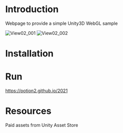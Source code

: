 # Introduction
Webpage to provide a simple Unity3D WebGL sample

![View02_001](https://user-images.githubusercontent.com/58328950/230435264-f0e512a4-d0d0-462b-bc5c-2d778d3da62e.jpg)
![View02_002](https://user-images.githubusercontent.com/58328950/230435271-85166121-933e-45a3-b11e-7a0e2faceabf.jpg)

# Installation



# Run
https://potion2.github.io/2021


# Resources
Paid assets from Unity Asset Store
